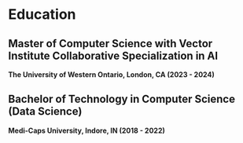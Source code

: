 # Education

## Master of Computer Science with Vector Institute Collaborative Specialization in AI
**The University of Western Ontario, London, CA (2023 - 2024)**

## Bachelor of Technology in Computer Science (Data Science)
**Medi-Caps University, Indore, IN (2018 - 2022)**
